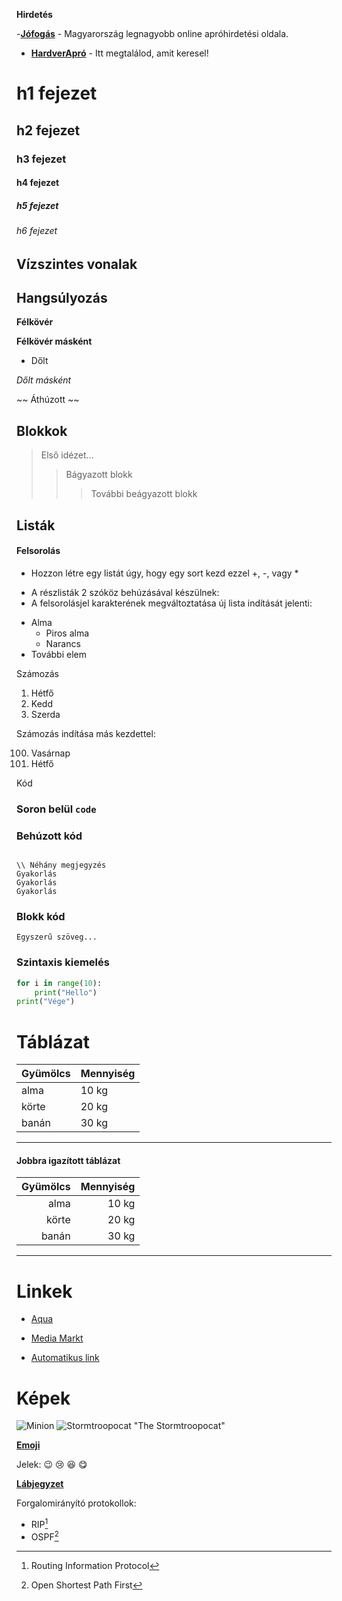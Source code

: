 **Hirdetés**

-__[Jófogás](https://jofogas.hu/)__ - Magyarország legnagyobb online apróhirdetési oldala.
- __[HardverApró](https://harverapro.hu/)__ - Itt megtalálod, amit keresel!


# h1 fejezet
## h2 fejezet
### h3 fejezet
#### h4 fejezet
##### h5 fejezet
###### h6 fejezet


Vízszintes vonalak
----------

## Hangsúlyozás

**Félkövér**

__Félkövér másként__

* Dőlt 

_Dőlt másként_

~~ Áthúzott ~~


## Blokkok


> Első idézet...
>> Bágyazott blokk
>>> További beágyazott blokk


## Listák

#### Felsorolás

+ Hozzon létre egy listát úgy, hogy egy sort kezd ezzel +, -, vagy *
- A részlisták 2 szóköz behúzásával készülnek: 
 - A felsorolásjel karakterének megváltoztatása új lista indítását jelenti:
  + Alma
      + Piros alma
    + Narancs
 + További elem

Számozás

1. Hétfő
2. Kedd
3. Szerda



Számozás indítása más kezdettel:

100. Vasárnap
101. Hétfő


Kód

### Soron belül `code`

### Behúzott kód

```

\\ Néhány megjegyzés
Gyakorlás
Gyakorlás
Gyakorlás
```

### Blokk kód


``` Egyszerű szöveg... ``` 


### Szintaxis kiemelés

```python
for i in range(10):
    print("Hello")
print("Vége")
``` 


# Táblázat

|**Gyümölcs** | **Mennyiség**
--------------|-------------
|alma  | 10 kg|
|körte | 20 kg|
|banán | 30 kg|
---------------

#### Jobbra igazított táblázat
|**Gyümölcs** |**Mennyiség**|
--------------:|-----------:|
|alma  |10 kg |
|körte |20 kg |
|banán |30 kg |
----------------------------


 # Linkek

+ [Aqua](http://aqua.hu)

+ [Media Markt](http://mediamarkt.hu/ "MediaMarkt Magyarország")

+ [Automatikus link](https://arpadszki.hu)


# Képek

![Minion](https://octodex.github.com/images/minion.png)
![Stormtroopocat](https://octodex.github.com/images/stormtroopocat.jpg) "The Stormtroopocat"


__[Emoji](https://github.com/markdown-it/markdown-it-emoji)__

Jelek: :wink:  :cry:  :laughing:  :yum:


__[Lábjegyzet](https://github.com/markdown-it/markdown-it-footnote)__

Forgalomirányító protokollok: 
 
* RIP[^1]
* OSPF[^2]

[^1]: Routing Information Protocol

[^2]: Open Shortest Path First

